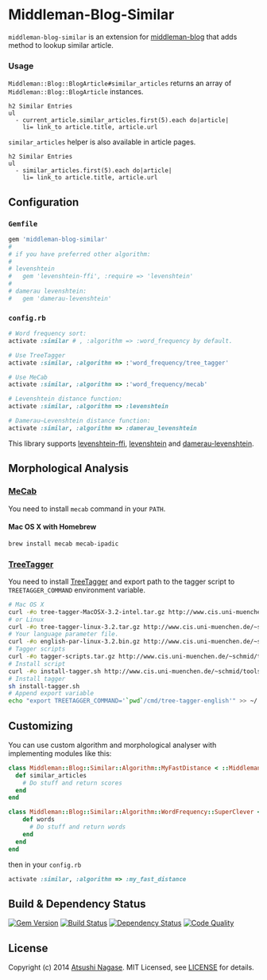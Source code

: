 Middleman-Blog-Similar
======================

`middleman-blog-similar` is an extension for [middleman-blog] that adds method to lookup similar article.

### Usage

`Middleman::Blog::BlogArticle#similar_articles` returns an array of `Middleman::Blog::BlogArticle` instances.

```slim
h2 Similar Entries
ul
  - current_article.similar_articles.first(5).each do|article|
    li= link_to article.title, article.url
```

`similar_articles` helper is also available in article pages.

```slim
h2 Similar Entries
ul
  - similar_articles.first(5).each do|article|
    li= link_to article.title, article.url
```

Configuration
-------------

### `Gemfile`

```ruby
gem 'middleman-blog-similar'
#
# if you have preferred other algorithm:
#
# levenshtein
#   gem 'levenshtein-ffi', :require => 'levenshtein'
#
# damerau levenshtein:
#   gem 'damerau-levenshtein'
```

### `config.rb`

```ruby
# Word frequency sort:
activate :similar # , :algorithm => :word_frequency by default.

# Use TreeTagger
activate :similar, :algorithm => :'word_frequency/tree_tagger'

# Use MeCab
activate :similar, :algorithm => :'word_frequency/mecab'

# Levenshtein distance function:
activate :similar, :algorithm => :levenshtein

# Damerau–Levenshtein distance function:
activate :similar, :algorithm => :damerau_levenshtein
```

This library supports [levenshtein-ffi], [levenshtein] and [damerau-levenshtein].

## Morphological Analysis

### [MeCab]

You need to install `mecab` command in your `PATH`.

#### Mac OS X with Homebrew

```bash
brew install mecab mecab-ipadic
```

### [TreeTagger]

You need to install [TreeTagger] and export path to the tagger script to `TREETAGGER_COMMAND` environment variable.

```bash
# Mac OS X
curl -#o tree-tagger-MacOSX-3.2-intel.tar.gz http://www.cis.uni-muenchen.de/~schmid/tools/TreeTagger/data/tree-tagger-MacOSX-3.2-intel.tar.gz
# or Linux
curl -#o tree-tagger-linux-3.2.tar.gz http://www.cis.uni-muenchen.de/~schmid/tools/TreeTagger/data/tree-tagger-linux-3.2.tar.gz
# Your language parameter file.
curl -#o english-par-linux-3.2.bin.gz http://www.cis.uni-muenchen.de/~schmid/tools/TreeTagger/data/english-par-linux-3.2.bin.gz
# Tagger scripts
curl -#o tagger-scripts.tar.gz http://www.cis.uni-muenchen.de/~schmid/tools/TreeTagger/data/tagger-scripts.tar.gz
# Install script
curl -#o install-tagger.sh http://www.cis.uni-muenchen.de/~schmid/tools/TreeTagger/data/install-tagger.sh
# Install tagger
sh install-tagger.sh
# Append export variable
echo "export TREETAGGER_COMMAND='`pwd`/cmd/tree-tagger-english'" >> ~/.bash_profile
```

## Customizing

You can use custom algorithm and morphological analyser with implementing modules like this:

```ruby
class Middleman::Blog::Similar::Algorithm::MyFastDistance < ::Middleman::Blog::Similar::Algorithm
  def similar_articles
    # Do stuff and return scores
  end
end
```

```ruby
class Middleman::Blog::Similar::Algorithm::WordFrequency::SuperClever < ::Middleman::Blog::Similar::Algorithm
    def words
      # Do stuff and return words
    end
  end
end
```

then in your `config.rb`

```ruby
activate :similar, :algorithm => :my_fast_distance
```

Build & Dependency Status
-------------------------

[![Gem Version](https://badge.fury.io/rb/middleman-blog-similar.png)][gem]
[![Build Status](https://travis-ci.org/ngs/middleman-blog-similar.svg?branch=master)][travis]
[![Dependency Status](https://gemnasium.com/ngs/middleman-blog-similar.png?travis)][gemnasium]
[![Code Quality](https://codeclimate.com/github/ngs/middleman-blog-similar.png)][codeclimate]

License
-------

Copyright (c) 2014 [Atsushi Nagase]. MIT Licensed, see [LICENSE] for details.

[middleman]: http://middlemanapp.com
[middleman-blog]: https://github.com/middleman/middleman-blog
[gem]: https://rubygems.org/gems/middleman-blog-similar
[travis]: http://travis-ci.org/ngs/middleman-blog-similar
[gemnasium]: https://gemnasium.com/ngs/middleman-blog-similar
[codeclimate]: https://codeclimate.com/github/ngs/middleman-blog-similar
[LICENSE]: https://github.com/ngs/middleman-blog-similar/blob/master/LICENSE.md
[Atsushi Nagase]: http://ngs.io/
[levenshtein-ffi]: https://github.com/dbalatero/levenshtein-ffi
[levenshtein]: https://github.com/schuyler/levenshtein
[damerau-levenshtein]: https://github.com/GlobalNamesArchitecture/damerau-levenshtein
[TreeTagger]: http://www.cis.uni-muenchen.de/~schmid/tools/TreeTagger/
[MeCab]: http://mecab.googlecode.com/svn/trunk/mecab/doc/index.html
